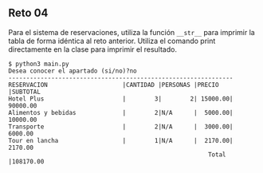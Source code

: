 ## Reto 04

Para el sistema de reservaciones, utiliza la función `__str__` para imprimir la tabla de forma idéntica al reto anterior. Utiliza el comando print directamente en la clase para imprimir el resultado.

```
$ python3 main.py 
Desea conocer el apartado (si/no)?no
---------------------------------------------------------------
RESERVACION                     |CANTIDAD |PERSONAS |PRECIO   |SUBTOTAL 
Hotel Plus                      |        3|        2| 15000.00| 90000.00
Alimentos y bebidas             |        2|N/A      |  5000.00| 10000.00
Transporte                      |        2|N/A      |  3000.00|  6000.00
Tour en lancha                  |        1|N/A      |  2170.00|  2170.00
                                                        Total |108170.00
```